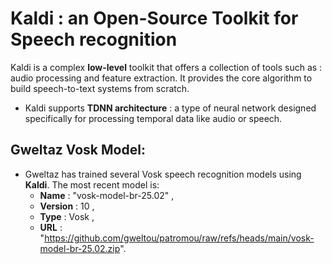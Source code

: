 # Kaldi : an Open-Source Toolkit for Speech recognition
Kaldi is a complex **low-level** toolkit that offers a collection of tools such as : audio processing and feature extraction. It provides the core algorithm to build speech-to-text systems from scratch.
* Kaldi supports **TDNN architecture** : a type of neural network designed specifically for processing temporal data like audio or speech.
## Gweltaz Vosk Model:
* Gweltaz has trained several Vosk speech recognition models using **Kaldi**. The most recent model is:
  - **Name** : "vosk-model-br-25.02" ,
  - **Version** : 10 ,
  - **Type** : Vosk ,
  - **URL** : "https://github.com/gweltou/patromou/raw/refs/heads/main/vosk-model-br-25.02.zip".
